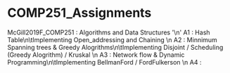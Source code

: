 # COMP251_Assignments
McGill2019F_COMP251 : Algorithms and Data Structures
'\n'
A1 : Hash Table\n\tImplementing Open_addressing and Chaining
\n
A2 : Minnimum Spanning trees & Greedy Alogrithms\n\tImplementing Disjoint / Scheduling (Greedy Alogrithm) / Kruskal
\n
A3 : Network flow & Dynamic Programming\n\tImplementing BellmanFord / FordFulkerson
\n
A4 : 
